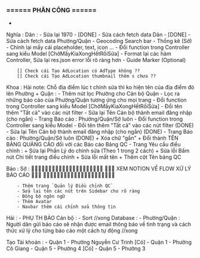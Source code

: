 
### ====== PHÂN CÔNG ======

- 

Nghĩa :
    Dân :
        - Sửa lại 1970 - [DONE]
        - Sửa cách fetch data Dân - [DONE]
        - Sửa cách fetch data Phường/Quận
        - Geocoding Search bar
        - Thống kê (Sở)
        - Chỉnh lại mấy cái placeholder, text, icon ...
        - Đổi function trong Controller sang kiểu Model [ChờMấyKiaXongHếtRồiSửa]
        - Format lại các hàm Controller, Sửa lại res.json error lỗi rõ ràng hơn
        - Guide Marker (Optional)

        [] Check cái Tạo AdLocation có AdType không ??
        [] Check cái Tạo AdLocation thumbnail thêm s chưa ??

Khoa : 
    Hải note: Chỗ địa điểm lúc t chỉnh sửa thì ko hiện tên của địa điểm đó lên
    Phường + Quận :
        - Thêm nút lọc Phường cho Cán bộ Quận
        - Lọc ra những báo cáo của Phường/Quận tương ứng cho mọi trang
        - Đổi function trong Controller sang kiểu Model [ChờMấyKiaXongHếtRồiSửa]
        - Đổi tên thêm "Tất cả" vào các nút filter
        - Sửa lại Tên Cán bộ thành email đăng nhập (cho ngắn)
        - Trang Báo cáo : Phường/Quận/Sở luôn
        - Đổi function trong Controller sang kiểu Model
        - Đổi tên thêm "Tất cả" vào các nút filter (DONE)
        - Sửa lại Tên Cán bộ thành email đăng nhập (cho ngắn) (DONE)
        - Trang Báo cáo : Phường/Quận/Sở luôn (DONE)
            + Xóa chữ "gần"
            + Đổi thành TÊN BẢNG QUẢNG CÁO đối với các Báo cáo Bảng QC
        - Trang Yêu cầu điều chỉnh :
            + Sửa lại Phần Lý do chỉnh sửa (Theo 1 trong 2 cách)
            + Sửa lỗi Bấm nút Chi tiết trang điều chỉnh
            + Sửa lỗi mất tên
            + Thêm cột Tên bảng QC



Bảo :
    Sở :
        🚨🚨🚨🚨🚨🚨🚨🚨🚨🚨🚨🚨🚨🚨🚨🚨🚨🚨🚨🚨🚨
        🚨🚨🚨 XEM NOTION VỀ FLOW XỬ LÝ BÁO CÁO 🚨🚨🚨
        🚨🚨🚨🚨🚨🚨🚨🚨🚨🚨🚨🚨🚨🚨🚨🚨🚨🚨🚨🚨🚨
            
        - Thêm trang `Quản lý Điều chỉnh QC`
        - Sửa lại tên các nút trên Sidebar cho rõ ràng
        - Đồng bộ ngôn ngữ
        - Thêm Avatar
        - Navbar thêm cái chỉnh sửa thông tin



Hải :
    - PHỤ TH BẢO
    Cán bộ :
        - Sort //xong
    Database :
        - Phường/Quận : Người dân gửi báo cáo sẽ nhận được email thông báo về tình trạng và cách thức xử lý cho từng báo cáo một cách tự động //xong


Tạo Tài khoản :
    - Quận 1 - Phường Nguyễn Cư Trinh [Có]
    - Quận 1 - Phường Cô Giang
    - Quận 5 - Phường 4 [Có]
    - Quận 5 - Phường 3
